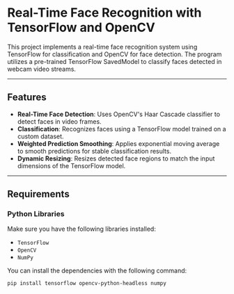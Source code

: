 # Real-Time Face Recognition with TensorFlow and OpenCV

This project implements a real-time face recognition system using TensorFlow for classification and OpenCV for face detection. The program utilizes a pre-trained TensorFlow SavedModel to classify faces detected in webcam video streams.

---

## Features
- **Real-Time Face Detection**: Uses OpenCV's Haar Cascade classifier to detect faces in video frames.
- **Classification**: Recognizes faces using a TensorFlow model trained on a custom dataset.
- **Weighted Prediction Smoothing**: Applies exponential moving average to smooth predictions for stable classification results.
- **Dynamic Resizing**: Resizes detected face regions to match the input dimensions of the TensorFlow model.

---

## Requirements

### Python Libraries
Make sure you have the following libraries installed:
- `TensorFlow`
- `OpenCV`
- `NumPy`

You can install the dependencies with the following command:

```bash
pip install tensorflow opencv-python-headless numpy
